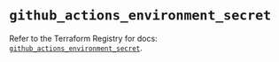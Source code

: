 # `github_actions_environment_secret`

Refer to the Terraform Registry for docs: [`github_actions_environment_secret`](https://registry.terraform.io/providers/integrations/github/6.1.0/docs/resources/actions_environment_secret).

